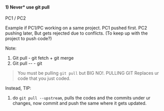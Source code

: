 #### 1) Never* use git pull
PC1 / PC2

Example if PC1/PC working on a same project. 
PC1 pushed first. 
PC2 pushing later, But gets rejected due to conflicts. (To keep up with the project to push code?)

Note: 
1) Git pull - git  fetch + git merge
2) Git pull -- - git 


> You must be pulling `git pull` but BIG NO!. 
> PULLING GIT Replaces ur code that you just coded. 

Instead,
TIP:
1) do `git pull --upstream`, pulls the codes and the commits under ur changes, now commit and push the same where it gets updated. 

